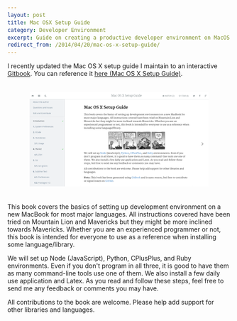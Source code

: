 ```yaml
---
layout: post
title: Mac OSX Setup Guide
category: Developer Environment
excerpt: Guide on creating a productive developer environment on MacOS.
redirect_from: /2014/04/20/mac-os-x-setup-guide/
---
```


I recently updated the Mac OS X setup guide I maintain to an interactive [Gitbook](http://www.gitbook.io/). You can reference it [here (Mac OS X Setup Guide)](/mac-setup).

<img src="/images/blog/2014-04/mac-gitbook.png" alt="Screenshot" style="width: 80%; margin-left:10%; margin-right:10%; margin-top:20px; margin-bottom:20px;"/>

This book covers the basics of setting up development environment on a new MacBook for most major languages. All instructions covered have been tried on Mountain Lion and Mavericks but they might be more inclined towards Mavericks. Whether you are an experienced programmer or not, this book is intended for everyone to use as a reference when installing some language/library.

We will set up Node (JavaScript), Python, CPlusPlus, and Ruby environments. Even if you don't program in all three, it is good to have them as many command-line tools use one of them. We also install a few daily use application and Latex. As you read and follow these steps, feel free to send me any feedback or comments you may have.

All contributions to the book are welcome. Please help add support for other libraries and languages.
